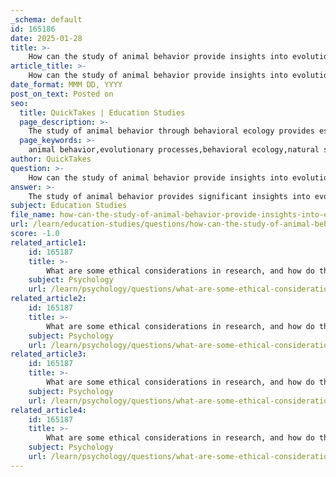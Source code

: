 ```yaml
---
_schema: default
id: 165186
date: 2025-01-28
title: >-
    How can the study of animal behavior provide insights into evolutionary processes?
article_title: >-
    How can the study of animal behavior provide insights into evolutionary processes?
date_format: MMM DD, YYYY
post_on_text: Posted on
seo:
  title: QuickTakes | Education Studies
  page_description: >-
    The study of animal behavior through behavioral ecology provides essential insights into evolutionary processes by examining how behaviors influence survival, mating, social structures, and adaptations to environments.
  page_keywords: >-
    animal behavior,evolutionary processes,behavioral ecology,natural selection,mating strategies,social interactions,adaptation,ethological studies,sexual selection,foraging strategies,speciation
author: QuickTakes
question: >-
    How can the study of animal behavior provide insights into evolutionary processes?
answer: >-
    The study of animal behavior provides significant insights into evolutionary processes through the lens of behavioral ecology, which examines how behavior contributes to survival and reproductive success. Here are several key ways in which this field enhances our understanding of evolution:\n\n1. **Natural Selection**: Animal behavior is often shaped by natural selection, where behaviors that enhance survival and reproductive success are favored. For example, foraging strategies in birds can be influenced by food availability and predation risk. By studying these behaviors, researchers can identify traits that have evolved in response to environmental pressures.\n\n2. **Mating Strategies**: Behavioral ecology investigates mating rituals and strategies, which are crucial for understanding sexual selection. For instance, the elaborate mating calls of frogs can reveal how certain traits are selected for based on female preferences, leading to insights into the evolution of species and the development of secondary sexual characteristics.\n\n3. **Social Interactions**: The study of social behaviors, such as cooperation, aggression, and communication, provides insights into the evolution of social structures and group dynamics. Understanding how these behaviors affect reproductive success can shed light on the evolution of complex social systems in various species.\n\n4. **Adaptation to Environments**: Behavioral adaptations to specific environments can illustrate how species evolve over time. For example, animals may develop different foraging behaviors based on the availability of resources in their habitats, which can lead to speciation as populations adapt to distinct ecological niches.\n\n5. **Causation and Correlation**: By employing experimental designs and observational studies, researchers can establish causal relationships between behavior and environmental factors. This helps in understanding how specific behaviors may lead to evolutionary changes over generations.\n\n6. **Ethological Studies**: Long-term studies of animal behavior in natural settings can provide data on how behaviors change in response to environmental shifts, such as climate change or habitat destruction. This information is vital for predicting how species may adapt or face extinction.\n\nIn summary, the study of animal behavior through behavioral ecology not only enhances our understanding of individual species but also provides a broader perspective on the mechanisms of evolution, including natural and sexual selection, adaptation, and the role of social structures in shaping evolutionary trajectories.
subject: Education Studies
file_name: how-can-the-study-of-animal-behavior-provide-insights-into-evolutionary-processes.md
url: /learn/education-studies/questions/how-can-the-study-of-animal-behavior-provide-insights-into-evolutionary-processes
score: -1.0
related_article1:
    id: 165187
    title: >-
        What are some ethical considerations in research, and how do they impact research integrity?
    subject: Psychology
    url: /learn/psychology/questions/what-are-some-ethical-considerations-in-research-and-how-do-they-impact-research-integrity
related_article2:
    id: 165187
    title: >-
        What are some ethical considerations in research, and how do they impact research integrity?
    subject: Psychology
    url: /learn/psychology/questions/what-are-some-ethical-considerations-in-research-and-how-do-they-impact-research-integrity
related_article3:
    id: 165187
    title: >-
        What are some ethical considerations in research, and how do they impact research integrity?
    subject: Psychology
    url: /learn/psychology/questions/what-are-some-ethical-considerations-in-research-and-how-do-they-impact-research-integrity
related_article4:
    id: 165187
    title: >-
        What are some ethical considerations in research, and how do they impact research integrity?
    subject: Psychology
    url: /learn/psychology/questions/what-are-some-ethical-considerations-in-research-and-how-do-they-impact-research-integrity
---
```


&nbsp;